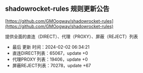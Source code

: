 ## shadowrocket-rules 规则更新公告

[https://github.com/GMOogway/shadowrocket-rules](https://github.com/GMOogway/shadowrocket-rules)

提供全面的直连（DIRECT）、代理（PROXY）、屏蔽（REJECT）列表
- 最后 更新 时间：2024-02-02 06:34:21
- 直连DIRECT列表：65067，update +0
- 代理PROXY 列表：19406，update +0
- 屏蔽REJECT列表：70278，update +67